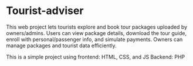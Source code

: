 # Tourist-adviser

This web project lets tourists explore and book tour packages uploaded by owners/admins. Users can view package details, download the tour guide, enroll with personal/passenger info, and simulate payments. Owners can manage packages and tourist data efficiently.

This is a simple project using
frontend: HTML, CSS, and JS
Backend: PHP 
